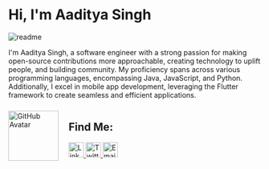 # Hi, I'm Aaditya Singh

![readme](https://github.com/Aaditya-Singh78/Readme.md/assets/68394997/b3f8a4ae-221b-48ad-b79c-504c044a8886)


I'm Aaditya Singh, a software engineer with a strong passion for making open-source contributions more approachable, creating technology to uplift people, and building community. 
My proficiency spans across various programming languages, encompassing Java, JavaScript, and Python. Additionally, I excel in mobile app development, leveraging the Flutter framework to create seamless and efficient applications.

<div style="display: flex; flex-direction: row; gap: 20px; align-items: center;">
  <div>
    <a href="https://github.com/Aaditya-Singh78">
      <img src="https://robohash.org/PSC.png?set=set4" alt="GitHub Avatar" width="100px">
    </a>
  </div>
  <div>
    <h2>Find Me:</h2>
    <p>
      <a href="https://www.linkedin.com/in/aadi-singh/">
        <img src="https://cdn4.iconfinder.com/data/icons/social-icons-16/512/LinkedIn_alt-30.png" width="30" height="30" alt="LinkedIn">
      </a>
      <a href="https://twitter.com/__Aadityasingh">
        <img src="https://cdn3.iconfinder.com/data/icons/picons-social/57/03-twitter-30.png" width="30" height="30" alt="Twitter">
      </a>
      <a href="mailto:aaditya.out@gmail.com">
        <img src="https://cdn0.iconfinder.com/data/icons/essentials-solid-glyphs-vol-1/100/Email-Letter-Mail-30.png" width="30" height="30" alt="Email" />
      </a>
    </p>
  </div>
</div>




